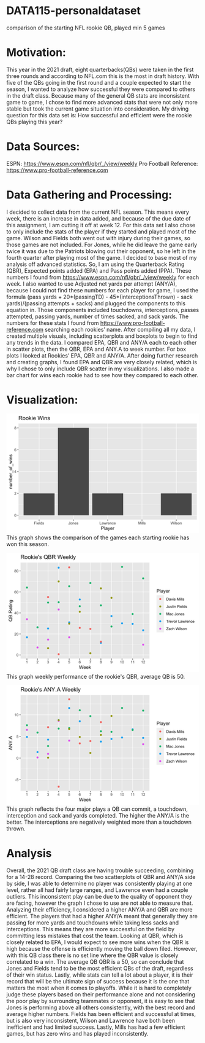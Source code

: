 # DATA115-personaldataset
comparison of the starting NFL rookie QB, played min 5 games

# Motivation:
This year in the 2021 draft, eight quarterbacks(QBs) were taken in the first three rounds and according to NFL.com this is the most in draft history. With five of the QBs going in the first round and a couple expected to start the season, I wanted to analyze how successful they were compared to others in the draft class. Because many of the general QB stats are inconsistent game to game, I chose to find more advanced stats that were not only more stable but took the current game situation into consideration. My driving question for this data set is: How successful and efficient were the rookie QBs playing this year?

# Data Sources:
ESPN: https://www.espn.com/nfl/qbr/_/view/weekly 
Pro Football Reference: https://www.pro-football-reference.com

# Data Gathering and Processing:
I decided to collect data from the current NFL season. This means every week, there is an increase in data added, and because of the due date of this assignment, I am cutting it off at week 12. For this data set I also chose to only include the stats of the player if they started and played most of the game. Wilson and Fields both went out with injury during their games, so those games are not included. For Jones, while he did leave the game early twice it was due to the Patriots blowing out their opponent, so he left in the fourth quarter after playing most of the game. I decided to base most of my analysis off advanced statistics. So, I am using the Quarterback Rating (QBR), Expected points added (EPA) and Pass points added (PPA). These numbers I found from https://www.espn.com/nfl/qbr/_/view/weekly for each week. I also wanted to use Adjusted net yards per attempt (ANY/A), because I could not find these numbers for each player for game, I used the formula (pass yards + 20*(passingTD) - 45*(interceptionsThrown) - sack yards)/(passing attempts + sacks) and plugged the components to this equation in. Those components included touchdowns, interceptions, passes attempted, passing yards, number of times sacked, and sack yards. The numbers for these stats I found from https://www.pro-football-reference.com searching each rookies’ name. After compiling all my data, I created multiple visuals, including scatterplots and boxplots to begin to find any trends in the data. I compared EPA, QBR and ANY/A each to each other in scatter plots, then the QBR, EPA and ANY.A to week number. For box plots I looked at Rookies’ EPA, QBR and ANY/A. After doing further research and creating graphs, I found EPA and QBR are very closely related, which is why I chose to only include QBR scatter in my visualizations. I also made a bar chart for wins each rookie had to see how they compared to each other.


# Visualization:
![Rookie's Games Won through Week 12](https://raw.githubusercontent.com/Ngarrett07/DATA115-personaldataset/main/RookieWinsUp.png)
This graph shows the comparison of the games each starting rookie has won this season. 

![Rookie's QB rating through Week 12](https://raw.githubusercontent.com/Ngarrett07/DATA115-personaldataset/main/QBRup.png)
This graph weekly performance of the rookie's QBR, average QB is 50. 

![Rookie's Adjusted Net Yards per Attempt through Week 12](https://raw.githubusercontent.com/Ngarrett07/DATA115-personaldataset/main/ANYup.png)
This graph reflects the four major plays a QB can commit, a touchdown, interception and sack and yards completed. The higher the ANY/A is the better. The interceptions are negatively weighted more than a touchdown thrown. 


# Analysis
Overall, the 2021 QB draft class are having trouble succeeding, combining for a 14-28 record. Comparing the two scatterplots of QBR and ANY/A side by side, I was able to determine no player was consistently playing at one level, rather all had fairly large ranges, and Lawrence even had a couple outliers. This inconsistent play can be due to the quality of opponent they are facing, however the graph I chose to use are not able to measure that. Analyzing their efficiency, I considered a higher ANY/A and QBR are more efficient. The players that had a higher ANY/A meant that generally they are passing for more yards and touchdowns while taking less sacks and interceptions. This means they are more successful on the field by committing less mistakes that cost the team. Looking at QBR, which is closely related to EPA, I would expect to see more wins when the QBR is high because the offense is efficiently moving the ball down filed. However, with this QB class there is no set line where the QBR value is closely correlated to a win. The average QB QBR is a 50, so can conclude that Jones and Fields tend to be the most efficient QBs of the draft, regardless of their win status. Lastly, while stats can tell a lot about a player, it is their record that will be the ultimate sign of success because it is the one that matters the most when it comes to playoffs. While it is hard to completely judge these players based on their performance alone and not considering the poor play by surrounding teammates or opponent, it is easy to see that Jones is performing above all others consistently, with the best record and average higher numbers. Fields has been efficient and successful at times, but is also very inconsistent, Wilson and Lawrence have both been inefficient and had limited success. Lastly, Mills has had a few efficient games, but has zero wins and has played inconsistently.

